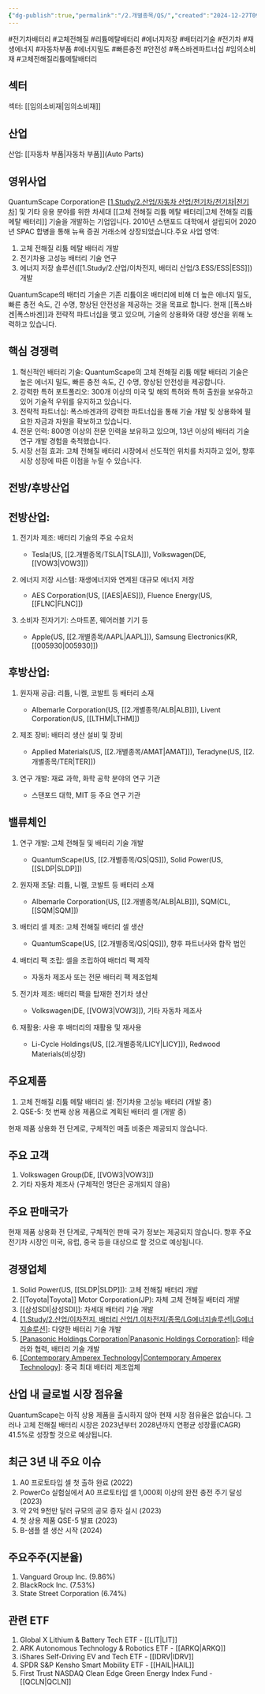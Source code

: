 ```yaml
---
{"dg-publish":true,"permalink":"/2.개별종목/QS/","created":"2024-12-27T09:51:00.261+09:00","updated":"2025-06-03T20:06:00.844+09:00"}
---
```


#전기차배터리 #고체전해질 #리튬메탈배터리 #에너지저장 #배터리기술 #전기차 #재생에너지 #자동차부품 #에너지밀도 #빠른충전 #안전성 #폭스바겐파트너십 #임의소비재 #고체전해질리튬메탈배터리

## 섹터

섹터: [[임의소비재\|임의소비재]]

## 산업

산업: [[자동차 부품\|자동차 부품]](Auto Parts)

## 영위사업

QuantumScape Corporation은 [[1.Study/2.산업/자동차 산업/전기차/전기차\|전기차]](EV) 및 기타 응용 분야를 위한 차세대 [[고체 전해질 리튬 메탈 배터리\|고체 전해질 리튬 메탈 배터리]] 기술을 개발하는 기업입니다. 2010년 스탠포드 대학에서 설립되어 2020년 SPAC 합병을 통해 뉴욕 증권 거래소에 상장되었습니다.주요 사업 영역:

1. 고체 전해질 리튬 메탈 배터리 개발
2. 전기차용 고성능 배터리 기술 연구
3. 에너지 저장 솔루션([[1.Study/2.산업/이차전지, 배터리 산업/3.ESS/ESS\|ESS]]) 개발

QuantumScape의 배터리 기술은 기존 리튬이온 배터리에 비해 더 높은 에너지 밀도, 빠른 충전 속도, 긴 수명, 향상된 안전성을 제공하는 것을 목표로 합니다. 현재 [[폭스바겐\|폭스바겐]]과 전략적 파트너십을 맺고 있으며, 기술의 상용화와 대량 생산을 위해 노력하고 있습니다.

## 핵심 경쟁력

1. 혁신적인 배터리 기술: QuantumScape의 고체 전해질 리튬 메탈 배터리 기술은 높은 에너지 밀도, 빠른 충전 속도, 긴 수명, 향상된 안전성을 제공합니다.
2. 강력한 특허 포트폴리오: 300개 이상의 미국 및 해외 특허와 특허 출원을 보유하고 있어 기술적 우위를 유지하고 있습니다.
3. 전략적 파트너십: 폭스바겐과의 강력한 파트너십을 통해 기술 개발 및 상용화에 필요한 자금과 자원을 확보하고 있습니다.
4. 전문 인력: 800명 이상의 전문 인력을 보유하고 있으며, 13년 이상의 배터리 기술 연구 개발 경험을 축적했습니다.
5. 시장 선점 효과: 고체 전해질 배터리 시장에서 선도적인 위치를 차지하고 있어, 향후 시장 성장에 따른 이점을 누릴 수 있습니다.

## 전방/후방산업

## 전방산업:

1. 전기차 제조: 배터리 기술의 주요 수요처
    
    - Tesla(US, [[2.개별종목/TSLA\|TSLA]]), Volkswagen(DE, [[VOW3\|VOW3]])
    
2. 에너지 저장 시스템: 재생에너지와 연계된 대규모 에너지 저장
    
    - AES Corporation(US, [[AES\|AES]]), Fluence Energy(US, [[FLNC\|FLNC]])
    
3. 소비자 전자기기: 스마트폰, 웨어러블 기기 등
    
    - Apple(US, [[2.개별종목/AAPL\|AAPL]]), Samsung Electronics(KR, [[005930\|005930]])
    

## 후방산업:

1. 원자재 공급: 리튬, 니켈, 코발트 등 배터리 소재
    
    - Albemarle Corporation(US, [[2.개별종목/ALB\|ALB]]), Livent Corporation(US, [[LTHM\|LTHM]])
    
2. 제조 장비: 배터리 생산 설비 및 장비
    
    - Applied Materials(US, [[2.개별종목/AMAT\|AMAT]]), Teradyne(US, [[2.개별종목/TER\|TER]])
    
3. 연구 개발: 재료 과학, 화학 공학 분야의 연구 기관
    
    - 스탠포드 대학, MIT 등 주요 연구 기관
    

## 밸류체인

1. 연구 개발: 고체 전해질 및 배터리 기술 개발
    
    - QuantumScape(US, [[2.개별종목/QS\|QS]]), Solid Power(US, [[SLDP\|SLDP]])
    
2. 원자재 조달: 리튬, 니켈, 코발트 등 배터리 소재
    
    - Albemarle Corporation(US, [[2.개별종목/ALB\|ALB]]), SQM(CL, [[SQM\|SQM]])
    
3. 배터리 셀 제조: 고체 전해질 배터리 셀 생산
    
    - QuantumScape(US, [[2.개별종목/QS\|QS]]), 향후 파트너사와 합작 법인
    
4. 배터리 팩 조립: 셀을 조립하여 배터리 팩 제작
    
    - 자동차 제조사 또는 전문 배터리 팩 제조업체
    
5. 전기차 제조: 배터리 팩을 탑재한 전기차 생산
    
    - Volkswagen(DE, [[VOW3\|VOW3]]), 기타 자동차 제조사
    
6. 재활용: 사용 후 배터리의 재활용 및 재사용
    
    - Li-Cycle Holdings(US, [[2.개별종목/LICY\|LICY]]), Redwood Materials(비상장)
    

## 주요제품

1. 고체 전해질 리튬 메탈 배터리 셀: 전기차용 고성능 배터리 (개발 중)
2. QSE-5: 첫 번째 상용 제품으로 계획된 배터리 셀 (개발 중)

현재 제품 상용화 전 단계로, 구체적인 매출 비중은 제공되지 않습니다.

## 주요 고객

1. Volkswagen Group(DE, [[VOW3\|VOW3]])
2. 기타 자동차 제조사 (구체적인 명단은 공개되지 않음)

## 주요 판매국가

현재 제품 상용화 전 단계로, 구체적인 판매 국가 정보는 제공되지 않습니다. 향후 주요 전기차 시장인 미국, 유럽, 중국 등을 대상으로 할 것으로 예상됩니다.

## 경쟁업체

1. Solid Power(US, [[SLDP\|SLDP]]): 고체 전해질 배터리 개발
2. [[Toyota\|Toyota]] Motor Corporation(JP): 자체 고체 전해질 배터리 개발
3. [[삼성SDI\|삼성SDI]]: 차세대 배터리 기술 개발
4. [[1.Study/2.산업/이차전지, 배터리 산업/1.이차전지/종목/LG에너지솔루션\|LG에너지솔루션]](KR): 다양한 배터리 기술 개발
5. [[Panasonic Holdings Corporation\|Panasonic Holdings Corporation]](JP): 테슬라와 협력, 배터리 기술 개발
6. [[Contemporary Amperex Technology\|Contemporary Amperex Technology]](CN): 중국 최대 배터리 제조업체

## 산업 내 글로벌 시장 점유율

QuantumScape는 아직 상용 제품을 출시하지 않아 현재 시장 점유율은 없습니다. 그러나 고체 전해질 배터리 시장은 2023년부터 2028년까지 연평균 성장률(CAGR) 41.5%로 성장할 것으로 예상됩니다.

## 최근 3년 내 주요 이슈

1. A0 프로토타입 셀 첫 출하 완료 (2022)
2. PowerCo 실험실에서 A0 프로토타입 셀 1,000회 이상의 완전 충전 주기 달성 (2023)
3. 약 2억 9천만 달러 규모의 공모 증자 실시 (2023)
4. 첫 상용 제품 QSE-5 발표 (2023)
5. B-샘플 셀 생산 시작 (2024)

## 주요주주(지분율)

1. Vanguard Group Inc. (9.86%)
2. BlackRock Inc. (7.53%)
3. State Street Corporation (6.74%)

## 관련 ETF

1. Global X Lithium & Battery Tech ETF - [[LIT\|LIT]]
2. ARK Autonomous Technology & Robotics ETF - [[ARKQ\|ARKQ]]
3. iShares Self-Driving EV and Tech ETF - [[IDRV\|IDRV]]
4. SPDR S&P Kensho Smart Mobility ETF - [[HAIL\|HAIL]]
5. First Trust NASDAQ Clean Edge Green Energy Index Fund - [[QCLN\|QCLN]]